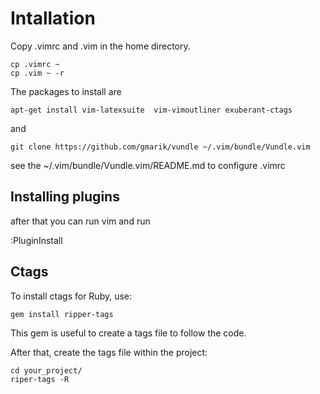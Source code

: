 # Intallation

Copy .vimrc and .vim in the home directory.

```
cp .vimrc ~
cp .vim ~ -r
```

The packages to install are
```
apt-get install vim-latexsuite  vim-vimoutliner exuberant-ctags
```

and

```
git clone https://github.com/gmarik/vundle ~/.vim/bundle/Vundle.vim
```

see the ~/.vim/bundle/Vundle.vim/README.md to configure .vimrc

## Installing plugins

after that you can run vim and run

:PluginInstall

## Ctags

To install ctags for Ruby, use:

```
gem install ripper-tags
```

This gem is useful to create a tags file to follow the code.

After that, create the tags file within the project:

```
cd your_project/
riper-tags -R
```
